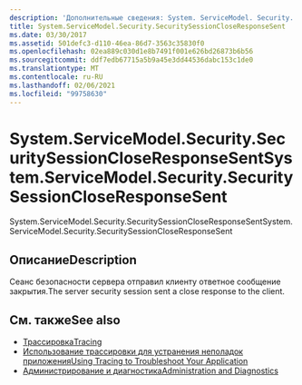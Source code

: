 ```yaml
---
description: 'Дополнительные сведения: System. ServiceModel. Security. Секуритисессионклосереспонсесент'
title: System.ServiceModel.Security.SecuritySessionCloseResponseSent
ms.date: 03/30/2017
ms.assetid: 501defc3-d110-46ea-86d7-3563c35830f0
ms.openlocfilehash: 02ea889c030d1e8b7491f001e626bd26873b6b56
ms.sourcegitcommit: ddf7edb67715a5b9a45e3dd44536dabc153c1de0
ms.translationtype: MT
ms.contentlocale: ru-RU
ms.lasthandoff: 02/06/2021
ms.locfileid: "99758630"
---
```

# <a name="systemservicemodelsecuritysecuritysessioncloseresponsesent"></a><span data-ttu-id="f4ec9-103">System.ServiceModel.Security.SecuritySessionCloseResponseSent</span><span class="sxs-lookup"><span data-stu-id="f4ec9-103">System.ServiceModel.Security.SecuritySessionCloseResponseSent</span></span>

<span data-ttu-id="f4ec9-104">System.ServiceModel.Security.SecuritySessionCloseResponseSent</span><span class="sxs-lookup"><span data-stu-id="f4ec9-104">System.ServiceModel.Security.SecuritySessionCloseResponseSent</span></span>  
  
## <a name="description"></a><span data-ttu-id="f4ec9-105">Описание</span><span class="sxs-lookup"><span data-stu-id="f4ec9-105">Description</span></span>  

 <span data-ttu-id="f4ec9-106">Сеанс безопасности сервера отправил клиенту ответное сообщение закрытия.</span><span class="sxs-lookup"><span data-stu-id="f4ec9-106">The server security session sent a close response to the client.</span></span>  
  
## <a name="see-also"></a><span data-ttu-id="f4ec9-107">См. также</span><span class="sxs-lookup"><span data-stu-id="f4ec9-107">See also</span></span>

- [<span data-ttu-id="f4ec9-108">Трассировка</span><span class="sxs-lookup"><span data-stu-id="f4ec9-108">Tracing</span></span>](index.md)
- [<span data-ttu-id="f4ec9-109">Использование трассировки для устранения неполадок приложения</span><span class="sxs-lookup"><span data-stu-id="f4ec9-109">Using Tracing to Troubleshoot Your Application</span></span>](using-tracing-to-troubleshoot-your-application.md)
- [<span data-ttu-id="f4ec9-110">Администрирование и диагностика</span><span class="sxs-lookup"><span data-stu-id="f4ec9-110">Administration and Diagnostics</span></span>](../index.md)
